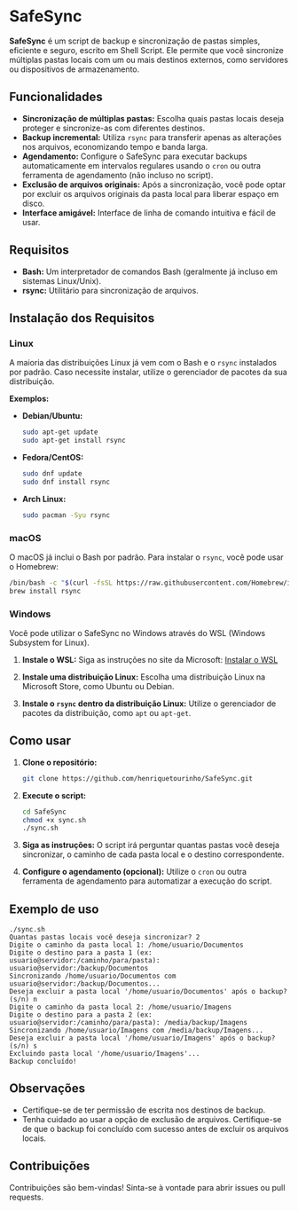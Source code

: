 # SafeSync

**SafeSync** é um script de backup e sincronização de pastas simples, eficiente e seguro, escrito em Shell Script. Ele permite que você sincronize múltiplas pastas locais com um ou mais destinos externos, como servidores ou dispositivos de armazenamento.

## Funcionalidades

  * **Sincronização de múltiplas pastas:** Escolha quais pastas locais deseja proteger e sincronize-as com diferentes destinos.
  * **Backup incremental:** Utiliza `rsync` para transferir apenas as alterações nos arquivos, economizando tempo e banda larga.
  * **Agendamento:** Configure o SafeSync para executar backups automaticamente em intervalos regulares usando o `cron` ou outra ferramenta de agendamento (não incluso no script).
  * **Exclusão de arquivos originais:** Após a sincronização, você pode optar por excluir os arquivos originais da pasta local para liberar espaço em disco.
  * **Interface amigável:**  Interface de linha de comando intuitiva e fácil de usar.

## Requisitos

  * **Bash:** Um interpretador de comandos Bash (geralmente já incluso em sistemas Linux/Unix).
  * **rsync:**  Utilitário para sincronização de arquivos.

## Instalação dos Requisitos

### Linux

A maioria das distribuições Linux já vem com o Bash e o `rsync` instalados por padrão. Caso necessite instalar, utilize o gerenciador de pacotes da sua distribuição.

**Exemplos:**

  * **Debian/Ubuntu:**

    ```bash
    sudo apt-get update
    sudo apt-get install rsync
    ```

  * **Fedora/CentOS:**

    ```bash
    sudo dnf update
    sudo dnf install rsync
    ```

  * **Arch Linux:**

    ```bash
    sudo pacman -Syu rsync
    ```

### macOS

O macOS já inclui o Bash por padrão. Para instalar o `rsync`, você pode usar o Homebrew:

```bash
/bin/bash -c "$(curl -fsSL https://raw.githubusercontent.com/Homebrew/install/HEAD/install.sh)"
brew install rsync
```

### Windows

Você pode utilizar o SafeSync no Windows através do WSL (Windows Subsystem for Linux).

1.  **Instale o WSL:** Siga as instruções no site da Microsoft: [Instalar o WSL](https://www.google.com/url?sa=E&source=gmail&q=https://learn.microsoft.com/pt-br/windows/wsl/install)

2.  **Instale uma distribuição Linux:**  Escolha uma distribuição Linux na Microsoft Store, como Ubuntu ou Debian.

3.  **Instale o `rsync` dentro da distribuição Linux:** Utilize o gerenciador de pacotes da distribuição, como `apt` ou `apt-get`.

## Como usar

1.  **Clone o repositório:**

    ```bash
    git clone https://github.com/henriquetourinho/SafeSync.git
    ```

2.  **Execute o script:**

    ```bash
    cd SafeSync
    chmod +x sync.sh
    ./sync.sh
    ```

3.  **Siga as instruções:** O script irá perguntar quantas pastas você deseja sincronizar, o caminho de cada pasta local e o destino correspondente.

4.  **Configure o agendamento (opcional):** Utilize o `cron` ou outra ferramenta de agendamento para automatizar a execução do script.

## Exemplo de uso

```
./sync.sh
Quantas pastas locais você deseja sincronizar? 2
Digite o caminho da pasta local 1: /home/usuario/Documentos
Digite o destino para a pasta 1 (ex: usuario@servidor:/caminho/para/pasta): usuario@servidor:/backup/Documentos
Sincronizando /home/usuario/Documentos com usuario@servidor:/backup/Documentos...
Deseja excluir a pasta local '/home/usuario/Documentos' após o backup? (s/n) n
Digite o caminho da pasta local 2: /home/usuario/Imagens
Digite o destino para a pasta 2 (ex: usuario@servidor:/caminho/para/pasta): /media/backup/Imagens
Sincronizando /home/usuario/Imagens com /media/backup/Imagens...
Deseja excluir a pasta local '/home/usuario/Imagens' após o backup? (s/n) s
Excluindo pasta local '/home/usuario/Imagens'...
Backup concluído!
```

## Observações

  * Certifique-se de ter permissão de escrita nos destinos de backup.
  * Tenha cuidado ao usar a opção de exclusão de arquivos. Certifique-se de que o backup foi concluído com sucesso antes de excluir os arquivos locais.

## Contribuições

Contribuições são bem-vindas\! Sinta-se à vontade para abrir issues ou pull requests.


